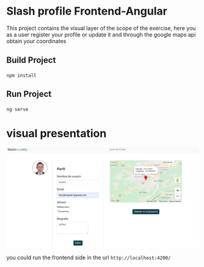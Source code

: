 # Slash profile Frontend-Angular


This project contains the visual layer of the scope of the exercise, here you as a user register your profile or update it and through the google maps api obtain your coordinates


## Build Project

`npm install`
## Run Project

`ng serve`


  
# visual presentation
<img src="./Screenshot.png" alt=""/>





you could run the frontend side in the url `http://localhost:4200/`